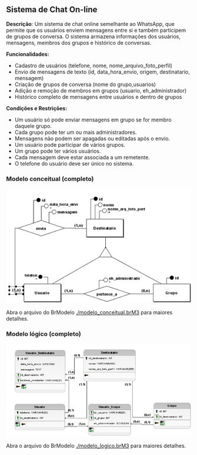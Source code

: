 ## Sistema de Chat On-line
**Descrição**: Um sistema de chat online semelhante ao WhatsApp, que permite que os usuários enviem mensagens entre si e também participem de grupos de conversa. O sistema armazena informações dos usuários, mensagens, membros dos grupos e histórico de conversas.

**Funcionalidades:**

- Cadastro de usuários (telefone, nome, nome_arquivo_foto_perfil)
- Envio de mensagens de texto (id, data_hora_envio, origem, destinatario, mensagem)
- Criação de grupos de conversa (nome do grupo,usuarios)
- Adição e remoção de membros em grupos (usuario, eh_administrador)
- Histórico completo de mensagens entre usuários e dentro de grupos

**Condições e Restrições:**
- Um usuário só pode enviar mensagens em grupo se for membro daquele grupo.
- Cada grupo pode ter um ou mais administradores.
- Mensagens não podem ser apagadas ou editadas após o envio.
- Um usuário pode participar de vários grupos.
- Um grupo pode ter vários usuários.
- Cada mensagem deve estar associada a um remetente.
- O telefone do usuário deve ser único no sistema.

### Modelo conceitual (completo)

![alt](img/modelo_conceitual.png)

Abra o arquivo do BrModelo [./modelo_conceitual.brM3](./modelo_conceitual.brM3) para maiores detalhes.

### Modelo lógico (completo)

![alt](img/modelo_logico.png)

Abra o arquivo do BrModelo [./modelo_logico.brM3](./modelo_logico.brM3) para maiores detalhes.
 